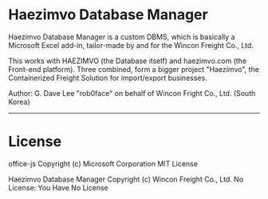 # Haezimvo Database Manager

Haezimvo Database Manager is a custom DBMS,
which is basically a Microsoft Excel add-in,
tailor-made by and for the Wincon Freight Co., Ltd.

This works with HAEZIMVO (the Database itself)
and haezimvo.com (the Front-end platform).
Three combined, form a bigger project "Haezimvo",
the Containerized Freight Solution for import/export businesses.

Author:
G. Dave Lee "rob0face"
on behalf of
Wincon Fright Co., Ltd. (South Korea)

---

# License

office-js
Copyright (c) Microsoft Corporation
MIT License

Haezimvo Database Manager
Copyright (c) Wincon Freight Co., Ltd.
No License: You Have No License